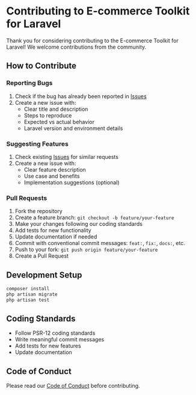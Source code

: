 # Contributing to E-commerce Toolkit for Laravel

Thank you for considering contributing to the E-commerce Toolkit for Laravel! We welcome contributions from the community.

## How to Contribute

### Reporting Bugs

1. Check if the bug has already been reported in [Issues](https://github.com/jmrashed/ecommerce/issues)
2. Create a new issue with:
   - Clear title and description
   - Steps to reproduce
   - Expected vs actual behavior
   - Laravel version and environment details

### Suggesting Features

1. Check existing [Issues](https://github.com/jmrashed/ecommerce/issues) for similar requests
2. Create a new issue with:
   - Clear feature description
   - Use case and benefits
   - Implementation suggestions (optional)

### Pull Requests

1. Fork the repository
2. Create a feature branch: `git checkout -b feature/your-feature`
3. Make your changes following our coding standards
4. Add tests for new functionality
5. Update documentation if needed
6. Commit with conventional commit messages: `feat:`, `fix:`, `docs:`, etc.
7. Push to your fork: `git push origin feature/your-feature`
8. Create a Pull Request

## Development Setup

```bash
composer install
php artisan migrate
php artisan test
```

## Coding Standards

- Follow PSR-12 coding standards
- Write meaningful commit messages
- Add tests for new features
- Update documentation

## Code of Conduct

Please read our [Code of Conduct](CODE_OF_CONDUCT.md) before contributing.